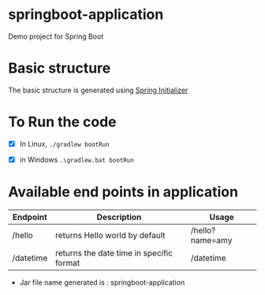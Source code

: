 # springboot-application
Demo project for Spring Boot


# Basic structure 

The basic structure is generated using [Spring Initializer](https://start.spring.io/)


# To Run the code 

- [x] In Linux, `./gradlew bootRun`
- [x] in Windows `.\gradlew.bat bootRun`


# Available end points in application


| Endpoint | Description | Usage |
| ---------| ------------| -------|
| /hello   | returns Hello world by default | /hello?name=amy |
| /datetime | returns the date time in specific format | /datetime |


* Jar file name generated is : springboot-application